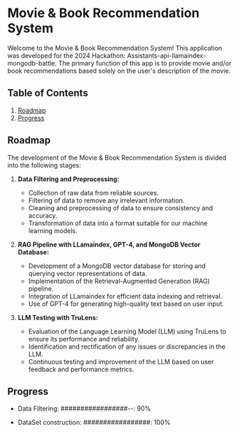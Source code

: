 # Movie & Book Recommendation System

Welcome to the Movie & Book Recommendation System! This application was developed for the 2024 Hackathon: Assistants-api-llamaindex-mongodb-battle. The primary function of this app is to provide movie and/or book recommendations based solely on the user's description of the movie.

## Table of Contents
1. [Roadmap](#roadmap)
2. [Progress](#progress)

## Roadmap

The development of the Movie & Book Recommendation System is divided into the following stages:

1. **Data Filtering and Preprocessing:**
   - Collection of raw data from reliable sources.
   - Filtering of data to remove any irrelevant information.
   - Cleaning and preprocessing of data to ensure consistency and accuracy.
   - Transformation of data into a format suitable for our machine learning models.

2. **RAG Pipeline with LLamaindex, GPT-4, and MongoDB Vector Database:**
    - Development of a MongoDB vector database for storing and querying vector representations of data.
    - Implementation of the Retrieval-Augmented Generation (RAG) pipeline.
    - Integration of LLamaindex for efficient data indexing and retrieval.
    - Use of GPT-4 for generating high-quality text based on user input.


3. **LLM Testing with TruLens:**
   - Evaluation of the Language Learning Model (LLM) using TruLens to ensure its performance and reliability.
   - Identification and rectification of any issues or discrepancies in the LLM.
   - Continuous testing and improvement of the LLM based on user feedback and performance metrics.

## Progress
- Data Filtering: #################--: 90%

- DataSet construction: #################: 100%
